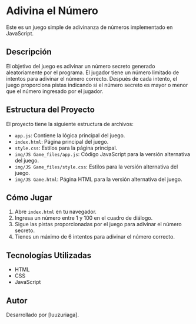 # Adivina el Número

Este es un juego simple de adivinanza de números implementado en JavaScript.

## Descripción

El objetivo del juego es adivinar un número secreto generado aleatoriamente por el programa. El jugador tiene un número limitado de intentos para adivinar el número correcto. Después de cada intento, el juego proporciona pistas indicando si el número secreto es mayor o menor que el número ingresado por el jugador.

## Estructura del Proyecto

El proyecto tiene la siguiente estructura de archivos:

- `app.js`: Contiene la lógica principal del juego.
- `index.html`: Página principal del juego.
- `style.css`: Estilos para la página principal.
- `img/JS Game_files/app.js`: Código JavaScript para la versión alternativa del juego.
- `img/JS Game_files/style.css`: Estilos para la versión alternativa del juego.
- `img/JS Game.html`: Página HTML para la versión alternativa del juego.

## Cómo Jugar

1. Abre `index.html` en tu navegador.
2. Ingresa un número entre 1 y 100 en el cuadro de diálogo.
3. Sigue las pistas proporcionadas por el juego para adivinar el número secreto.
4. Tienes un máximo de 6 intentos para adivinar el número correcto.

## Tecnologías Utilizadas

- HTML
- CSS
- JavaScript

## Autor

Desarrollado por [luuzuriaga].
